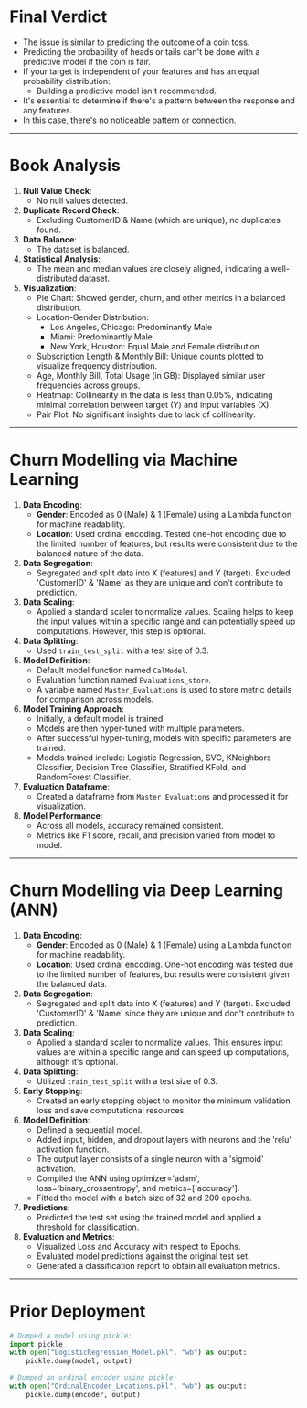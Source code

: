 # Final Verdict

- The issue is similar to predicting the outcome of a coin toss.
- Predicting the probability of heads or tails can't be done with a predictive model if the coin is fair.
- If your target is independent of your features and has an equal probability distribution:
  - Building a predictive model isn't recommended.
- It's essential to determine if there's a pattern between the response and any features.
- In this case, there's no noticeable pattern or connection.

---

# Book Analysis

1. **Null Value Check**:
   - No null values detected.
2. **Duplicate Record Check**:
   - Excluding CustomerID & Name (which are unique), no duplicates found.
3. **Data Balance**:
   - The dataset is balanced.
4. **Statistical Analysis**:
   - The mean and median values are closely aligned, indicating a well-distributed dataset.
5. **Visualization**:
   - Pie Chart: Showed gender, churn, and other metrics in a balanced distribution.
   - Location-Gender Distribution:
     - Los Angeles, Chicago: Predominantly Male
     - Miami: Predominantly Male
     - New York, Houston: Equal Male and Female distribution
   - Subscription Length & Monthly Bill: Unique counts plotted to visualize frequency distribution.
   - Age, Monthly Bill, Total Usage (in GB): Displayed similar user frequencies across groups.
   - Heatmap: Collinearity in the data is less than 0.05%, indicating minimal correlation between target (Y) and input variables (X).
   - Pair Plot: No significant insights due to lack of collinearity.

---

# Churn Modelling via Machine Learning

1. **Data Encoding**:
   - **Gender**: Encoded as 0 (Male) & 1 (Female) using a Lambda function for machine readability.
   - **Location**: Used ordinal encoding. Tested one-hot encoding due to the limited number of features, but results were consistent due to the balanced nature of the data.
2. **Data Segregation**:
   - Segregated and split data into X (features) and Y (target). Excluded 'CustomerID' & 'Name' as they are unique and don't contribute to prediction.
3. **Data Scaling**:
   - Applied a standard scaler to normalize values. Scaling helps to keep the input values within a specific range and can potentially speed up computations. However, this step is optional.
4. **Data Splitting**:
   - Used `train_test_split` with a test size of 0.3.
5. **Model Definition**:
   - Default model function named `CalModel`.
   - Evaluation function named `Evaluations_store`.
   - A variable named `Master_Evaluations` is used to store metric details for comparison across models.
6. **Model Training Approach**:
   - Initially, a default model is trained.
   - Models are then hyper-tuned with multiple parameters.
   - After successful hyper-tuning, models with specific parameters are trained.
   - Models trained include: Logistic Regression, SVC, KNeighbors Classifier, Decision Tree Classifier, Stratified KFold, and RandomForest Classifier.
7. **Evaluation Dataframe**:
   - Created a dataframe from `Master_Evaluations` and processed it for visualization.
8. **Model Performance**:
   - Across all models, accuracy remained consistent.
   - Metrics like F1 score, recall, and precision varied from model to model.

---

# Churn Modelling via Deep Learning (ANN)

1. **Data Encoding**:
   - **Gender**: Encoded as 0 (Male) & 1 (Female) using a Lambda function for machine readability.
   - **Location**: Used ordinal encoding. One-hot encoding was tested due to the limited number of features, but results were consistent given the balanced data.
2. **Data Segregation**:
   - Segregated and split data into X (features) and Y (target). Excluded 'CustomerID' & 'Name' since they are unique and don't contribute to prediction.
3. **Data Scaling**:
   - Applied a standard scaler to normalize values. This ensures input values are within a specific range and can speed up computations, although it's optional.
4. **Data Splitting**:
   - Utilized `train_test_split` with a test size of 0.3.
5. **Early Stopping**:
   - Created an early stopping object to monitor the minimum validation loss and save computational resources.
6. **Model Definition**:
   - Defined a sequential model.
   - Added input, hidden, and dropout layers with neurons and the 'relu' activation function.
   - The output layer consists of a single neuron with a 'sigmoid' activation.
   - Compiled the ANN using optimizer='adam', loss='binary_crossentropy', and metrics=['accuracy'].
   - Fitted the model with a batch size of 32 and 200 epochs.
7. **Predictions**:
   - Predicted the test set using the trained model and applied a threshold for classification.
8. **Evaluation and Metrics**:
   - Visualized Loss and Accuracy with respect to Epochs.
   - Evaluated model predictions against the original test set.
   - Generated a classification report to obtain all evaluation metrics.

---

# Prior Deployment

```python
# Dumped a model using pickle:	
import pickle
with open("LogisticRegression_Model.pkl", "wb") as output:
    pickle.dump(model, output)

# Dumped an ordinal encoder using pickle:
with open("OrdinalEncoder_Locations.pkl", "wb") as output:
    pickle.dump(encoder, output)
